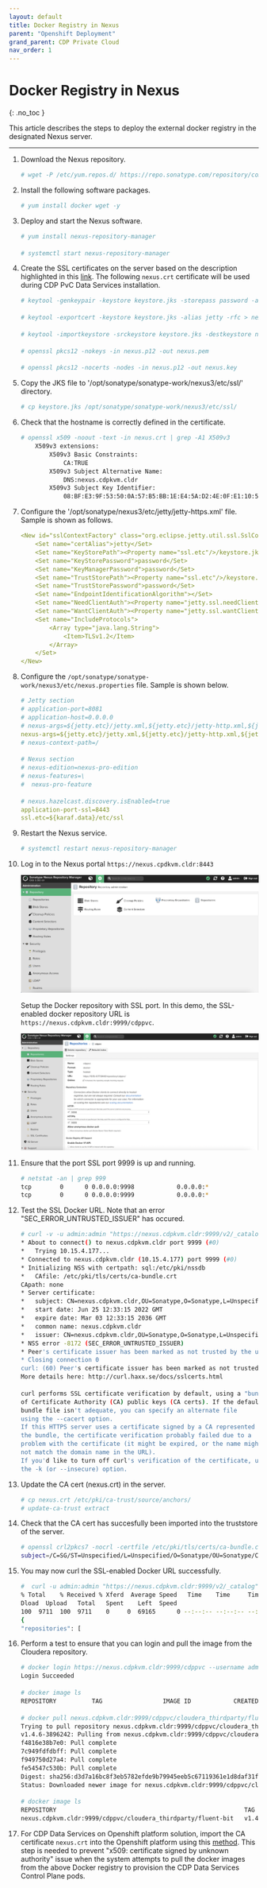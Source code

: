 ```yaml
---
layout: default
title: Docker Registry in Nexus
parent: "Openshift Deployment"
grand_parent: CDP Private Cloud
nav_order: 1
---
```


# Docker Registry in Nexus
{: .no_toc }

This article describes the steps to deploy the external docker registry in the designated Nexus server.

---


1. Download the Nexus repository.

    ```bash
    # wget -P /etc/yum.repos.d/ https://repo.sonatype.com/repository/community-hosted/rpm/sonatype-community.repo
    ```

2. Install the following software packages.

    ```bash
    # yum install docker wget -y
    ```

3. Deploy and start the Nexus software.

    ```bash
    # yum install nexus-repository-manager
    
    # systemctl start nexus-repository-manager 
    ```


4. Create the SSL certificates on the server based on the description highlighted in this [link](https://help.sonatype.com/repomanager3/nexus-repository-administration/configuring-ssl). The following `nexus.crt` certificate will be used during CDP PvC Data Services installation.

    ```bash  
    # keytool -genkeypair -keystore keystore.jks -storepass password -alias jetty -keyalg RSA -keysize 2048 -validity 5000 -keypass password -dname 'CN=nexus.cdpkvm.cldr, OU=Sonatype, O=Sonatype, L=Unspecified, ST=Unspecified, C=SG' -ext 'SAN=DNS:nexus.cdpkvm.cldr' -ext "BC=ca:true"

    # keytool -exportcert -keystore keystore.jks -alias jetty -rfc > nexus.crt

    # keytool -importkeystore -srckeystore keystore.jks -destkeystore nexus.p12 -deststoretype PKCS12

    # openssl pkcs12 -nokeys -in nexus.p12 -out nexus.pem

    # openssl pkcs12 -nocerts -nodes -in nexus.p12 -out nexus.key
    ```  
    
5. Copy the JKS file to '/opt/sonatype/sonatype-work/nexus3/etc/ssl/' directory.

    ```bash   
    # cp keystore.jks /opt/sonatype/sonatype-work/nexus3/etc/ssl/
    ```      
    
6. Check that the hostname is correctly defined in the certificate.

    ```bash 
    # openssl x509 -noout -text -in nexus.crt | grep -A1 X509v3
        X509v3 extensions:
            X509v3 Basic Constraints: 
                CA:TRUE
            X509v3 Subject Alternative Name: 
                DNS:nexus.cdpkvm.cldr
            X509v3 Subject Key Identifier: 
                08:BF:E3:9F:53:50:0A:57:B5:BB:1E:E4:5A:D2:4E:0F:E1:10:5D:11
    ```  
    
7. Configure the '/opt/sonatype/nexus3/etc/jetty/jetty-https.xml' file. Sample is shown as follows.

    ```yaml
    <New id="sslContextFactory" class="org.eclipse.jetty.util.ssl.SslContextFactory$Server">
        <Set name="certAlias">jetty</Set>
        <Set name="KeyStorePath"><Property name="ssl.etc"/>/keystore.jks</Set>
        <Set name="KeyStorePassword">password</Set>
        <Set name="KeyManagerPassword">password</Set>
        <Set name="TrustStorePath"><Property name="ssl.etc"/>/keystore.jks</Set>
        <Set name="TrustStorePassword">password</Set>
        <Set name="EndpointIdentificationAlgorithm"></Set>
        <Set name="NeedClientAuth"><Property name="jetty.ssl.needClientAuth" default="false"/></Set>
        <Set name="WantClientAuth"><Property name="jetty.ssl.wantClientAuth" default="false"/></Set>
        <Set name="IncludeProtocols">
            <Array type="java.lang.String">
                <Item>TLSv1.2</Item>
            </Array>
        </Set>
    </New>
    ``` 

8. Configure the `/opt/sonatype/sonatype-work/nexus3/etc/nexus.properties` file. Sample is shown below.

    ```yaml
    # Jetty section
    # application-port=8081
    # application-host=0.0.0.0
    # nexus-args=${jetty.etc}/jetty.xml,${jetty.etc}/jetty-http.xml,${jetty.etc}/jetty-requestlog.xml
    nexus-args=${jetty.etc}/jetty.xml,${jetty.etc}/jetty-http.xml,${jetty.etc}/jetty-https.xml,${jetty.etc}/jetty-requestlog.xml
    # nexus-context-path=/

    # Nexus section
    # nexus-edition=nexus-pro-edition
    # nexus-features=\
    #  nexus-pro-feature

    # nexus.hazelcast.discovery.isEnabled=true
    application-port-ssl=8443
    ssl.etc=${karaf.data}/etc/ssl
    ``` 

9. Restart the Nexus service.

    ```bash
    # systemctl restart nexus-repository-manager 
    ```

10. Log in to the Nexus portal `https://nexus.cpdkvm.cldr:8443`

    ![](../../assets/images/ocp4/nexus0.png)
    
    Setup the Docker repository with SSL port. In this demo, the SSL-enabled docker repository URL is `https://nexus.cdpkvm.cldr:9999/cdppvc`.
    
    ![](../../assets/images/ocp4/nexus2.png)   


11. Ensure that the port SSL port 9999 is up and running.

    ```bash
    # netstat -an | grep 999
    tcp        0      0 0.0.0.0:9998            0.0.0.0:*               LISTEN     
    tcp        0      0 0.0.0.0:9999            0.0.0.0:*               LISTEN  
    ```
    
12. Test the SSL Docker URL. Note that an error "SEC_ERROR_UNTRUSTED_ISSUER" has occured.

    ```bash
    # curl -v -u admin:admin "https://nexus.cdpkvm.cldr:9999/v2/_catalog"
    * About to connect() to nexus.cdpkvm.cldr port 9999 (#0)
    *   Trying 10.15.4.177...
    * Connected to nexus.cdpkvm.cldr (10.15.4.177) port 9999 (#0)
    * Initializing NSS with certpath: sql:/etc/pki/nssdb
    *   CAfile: /etc/pki/tls/certs/ca-bundle.crt
    CApath: none
    * Server certificate:
    * 	subject: CN=nexus.cdpkvm.cldr,OU=Sonatype,O=Sonatype,L=Unspecified,ST=Unspecified,C=SG
    * 	start date: Jun 25 12:33:15 2022 GMT
    * 	expire date: Mar 03 12:33:15 2036 GMT
    * 	common name: nexus.cdpkvm.cldr
    * 	issuer: CN=nexus.cdpkvm.cldr,OU=Sonatype,O=Sonatype,L=Unspecified,ST=Unspecified,C=SG
    * NSS error -8172 (SEC_ERROR_UNTRUSTED_ISSUER)
    * Peer's certificate issuer has been marked as not trusted by the user.
    * Closing connection 0
    curl: (60) Peer's certificate issuer has been marked as not trusted by the user.
    More details here: http://curl.haxx.se/docs/sslcerts.html

    curl performs SSL certificate verification by default, using a "bundle"
    of Certificate Authority (CA) public keys (CA certs). If the default
    bundle file isn't adequate, you can specify an alternate file
    using the --cacert option.
    If this HTTPS server uses a certificate signed by a CA represented in
    the bundle, the certificate verification probably failed due to a
    problem with the certificate (it might be expired, or the name might
    not match the domain name in the URL).
    If you'd like to turn off curl's verification of the certificate, use
    the -k (or --insecure) option.

    ```


13. Update the CA cert (nexus.crt) in the server.
 
    ```bash 
    # cp nexus.crt /etc/pki/ca-trust/source/anchors/
    # update-ca-trust extract
    ```


14. Check that the CA cert has succesfully been imported into the truststore of the server.
 
    ```bash 
    # openssl crl2pkcs7 -nocrl -certfile /etc/pki/tls/certs/ca-bundle.crt | openssl pkcs7 -print_certs | grep subject | grep nexus
    subject=/C=SG/ST=Unspecified/L=Unspecified/O=Sonatype/OU=Sonatype/CN=nexus.cdpkvm.cldr
    ```


14. You may now curl the SSL-enabled Docker URL successfully.  
 
    ```bash 
    #  curl -u admin:admin "https://nexus.cdpkvm.cldr:9999/v2/_catalog" | jq
    % Total    % Received % Xferd  Average Speed   Time    Time     Time  Current
    Dload  Upload   Total   Spent    Left  Speed
    100  9711  100  9711    0     0  69165      0 --:--:-- --:--:-- --:--:-- 69364
    {
    "repositories": [
    ```

15. Perform a test to ensure that you can login and pull the image from the Cloudera repository.
 
    ```bash 
    # docker login https://nexus.cdpkvm.cldr:9999/cdppvc --username admin --password admin
    Login Succeeded
    
    # docker image ls
    REPOSITORY          TAG                 IMAGE ID            CREATED             SIZE

    # docker pull nexus.cdpkvm.cldr:9999/cdppvc/cloudera_thirdparty/fluent-bit:v1.4.6-3896242
    Trying to pull repository nexus.cdpkvm.cldr:9999/cdppvc/cloudera_thirdparty/fluent-bit ... 
    v1.4.6-3896242: Pulling from nexus.cdpkvm.cldr:9999/cdppvc/cloudera_thirdparty/fluent-bit
    f4816e38b7e0: Pull complete 
    7c949fdfdbff: Pull complete 
    f949750d27a4: Pull complete 
    fe54547c530b: Pull complete 
    Digest: sha256:d3d7a16bc8f3eb5782efde9b79945eeb5c67119361e1d8daf31f7421d795ff5f
    Status: Downloaded newer image for nexus.cdpkvm.cldr:9999/cdppvc/cloudera_thirdparty/fluent-bit:v1.4.6-3896242
    
    # docker image ls
    REPOSITORY                                                     TAG                 IMAGE ID            CREATED             SIZE
    nexus.cdpkvm.cldr:9999/cdppvc/cloudera_thirdparty/fluent-bit   v1.4.6-3896242      a5d1d3a3a3ef        2 years ago         220 MB
    ```

16. For CDP Data Services on Openshift platform solution, import the CA certificate `nexus.crt` into the Openshift platform using this [method](https://docs.openshift.com/container-platform/4.7/cicd/builds/setting-up-trusted-ca.html). This step is needed to prevent "x509: certificate signed by unknown authority" issue when the system attempts to pull the docker images from the above Docker registry to provision the CDP Data Services Control Plane pods.

